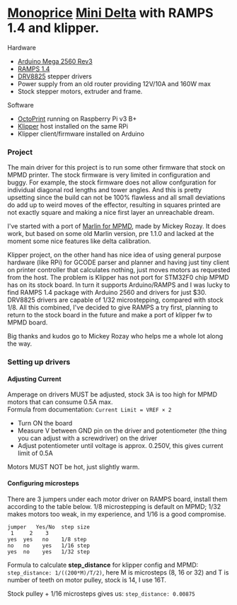 # [Monoprice](https://mpminidelta.monoprice.com) [Mini Delta](https://www.mpminidelta.com) with RAMPS 1.4 and klipper.

Hardware
- [Arduino Mega 2560 Rev3](https://store.arduino.cc/usa/arduino-mega-2560-rev3)
- [RAMPS 1.4](https://reprap.org/wiki/RAMPS_1.4)
- [DRV8825](https://www.pololu.com/product/2133) stepper drivers
- Power supply from an old router providing 12V/10A and 160W max
- Stock stepper motors, extruder and frame.

Software
- [OctoPrint](https://octoprint.org) running on Raspberry Pi v3 B+
- [Klipper](https://github.com/KevinOConnor/klipper) host installed on the same RPi
- Klipper client/firmware installed on Arduino

### Project
The main driver for this project is to run some other firmware that stock on MPMD printer. The stock firmware is very limited in configuration and buggy. For example, the stock firmware does not allow confguration for individual diagonal rod lengths and tower angles. And this is pretty upsetting since the build can not be 100% flawless and all small deviations do add up to weird moves of the effector, resulting in squares printed are not exactly square and making a nice first layer an unreachable dream.

I've started with a port of [Marlin for MPMD](https://github.com/mcheah/Marlin4MPMD), made by Mickey Rozay. It does work, but based on some old Marlin version, pre 1.1.0 and lacked at the moment some nice features like delta calibration.

Klipper project, on the other hand has nice idea of using general purpose hardware (like RPi) for GCODE parser and planner and having just tiny client on printer controller that calculates nothing, just moves motors as requested from the host.
The problem is Klipper has not port for STM32F0 chip MPMD has on its stock board. In turn it supports Arduino/RAMPS and I was lucky to find RAMPS 1.4 package with Arduino 2560 and drivers for just $30. DRV8825 drivers are capable of 1/32 microstepping, compared with stock 1/8.
All this combined, I've decided to give RAMPS a try first, planning to return to the stock board in the future and make a port of klipper fw to MPMD board. 

Big thanks and kudos go to Mickey Rozay who helps me a whole lot along the way.

### Setting up drivers
#### Adjusting Current
Amperage on drivers MUST be adjusted, stock 3A is too high for MPMD motors that can consume 0.5A max.  
Formula from documentation: `Current Limit = VREF × 2`

- Turn ON the board
- Measure V between GND pin on the driver and potentiometer (the thing you can adjust with a screwdriver) on the driver
- Adjust potentiometer until voltage is approx. 0.250V, this gives current limit of 0.5A

Motors MUST NOT be hot, just slightly warm.

#### Configuring microsteps
There are 3 jumpers under each motor driver on RAMPS board, install them according to the table below.
1/8 microstepping is default on MPMD; 1/32 makes motors too weak, in my experience, and 1/16 is a good compromise.
```
jumper   Yes/No  step size
 1     2    3
yes  yes   no    1/8 step
no   no    yes   1/16 step
yes  no    yes   1/32 step
```
Formula to calculate **step_distance** for klipper config and MPMD:  
`step_distance: 1/((200*M)/T/2)`, here M is microsteps (8, 16 or 32) and T is number of teeth on motor pulley, stock is 14, I use 16T.

Stock pulley + 1/16 microsteps gives us: `step_distance: 0.00875`
